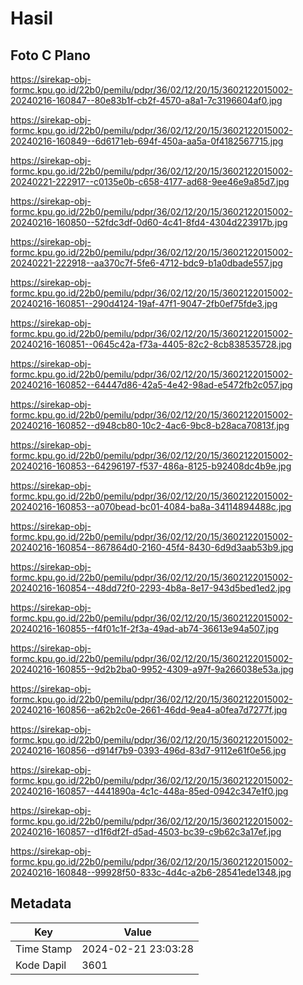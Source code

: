 # Hasil

## Foto C Plano

https://sirekap-obj-formc.kpu.go.id/22b0/pemilu/pdpr/36/02/12/20/15/3602122015002-20240216-160847--80e83b1f-cb2f-4570-a8a1-7c3196604af0.jpg

https://sirekap-obj-formc.kpu.go.id/22b0/pemilu/pdpr/36/02/12/20/15/3602122015002-20240216-160849--6d6171eb-694f-450a-aa5a-0f4182567715.jpg

https://sirekap-obj-formc.kpu.go.id/22b0/pemilu/pdpr/36/02/12/20/15/3602122015002-20240221-222917--c0135e0b-c658-4177-ad68-9ee46e9a85d7.jpg

https://sirekap-obj-formc.kpu.go.id/22b0/pemilu/pdpr/36/02/12/20/15/3602122015002-20240216-160850--52fdc3df-0d60-4c41-8fd4-4304d223917b.jpg

https://sirekap-obj-formc.kpu.go.id/22b0/pemilu/pdpr/36/02/12/20/15/3602122015002-20240221-222918--aa370c7f-5fe6-4712-bdc9-b1a0dbade557.jpg

https://sirekap-obj-formc.kpu.go.id/22b0/pemilu/pdpr/36/02/12/20/15/3602122015002-20240216-160851--290d4124-19af-47f1-9047-2fb0ef75fde3.jpg

https://sirekap-obj-formc.kpu.go.id/22b0/pemilu/pdpr/36/02/12/20/15/3602122015002-20240216-160851--0645c42a-f73a-4405-82c2-8cb838535728.jpg

https://sirekap-obj-formc.kpu.go.id/22b0/pemilu/pdpr/36/02/12/20/15/3602122015002-20240216-160852--64447d86-42a5-4e42-98ad-e5472fb2c057.jpg

https://sirekap-obj-formc.kpu.go.id/22b0/pemilu/pdpr/36/02/12/20/15/3602122015002-20240216-160852--d948cb80-10c2-4ac6-9bc8-b28aca70813f.jpg

https://sirekap-obj-formc.kpu.go.id/22b0/pemilu/pdpr/36/02/12/20/15/3602122015002-20240216-160853--64296197-f537-486a-8125-b92408dc4b9e.jpg

https://sirekap-obj-formc.kpu.go.id/22b0/pemilu/pdpr/36/02/12/20/15/3602122015002-20240216-160853--a070bead-bc01-4084-ba8a-34114894488c.jpg

https://sirekap-obj-formc.kpu.go.id/22b0/pemilu/pdpr/36/02/12/20/15/3602122015002-20240216-160854--867864d0-2160-45f4-8430-6d9d3aab53b9.jpg

https://sirekap-obj-formc.kpu.go.id/22b0/pemilu/pdpr/36/02/12/20/15/3602122015002-20240216-160854--48dd72f0-2293-4b8a-8e17-943d5bed1ed2.jpg

https://sirekap-obj-formc.kpu.go.id/22b0/pemilu/pdpr/36/02/12/20/15/3602122015002-20240216-160855--f4f01c1f-2f3a-49ad-ab74-36613e94a507.jpg

https://sirekap-obj-formc.kpu.go.id/22b0/pemilu/pdpr/36/02/12/20/15/3602122015002-20240216-160855--9d2b2ba0-9952-4309-a97f-9a266038e53a.jpg

https://sirekap-obj-formc.kpu.go.id/22b0/pemilu/pdpr/36/02/12/20/15/3602122015002-20240216-160856--a62b2c0e-2661-46dd-9ea4-a0fea7d7277f.jpg

https://sirekap-obj-formc.kpu.go.id/22b0/pemilu/pdpr/36/02/12/20/15/3602122015002-20240216-160856--d914f7b9-0393-496d-83d7-9112e61f0e56.jpg

https://sirekap-obj-formc.kpu.go.id/22b0/pemilu/pdpr/36/02/12/20/15/3602122015002-20240216-160857--4441890a-4c1c-448a-85ed-0942c347e1f0.jpg

https://sirekap-obj-formc.kpu.go.id/22b0/pemilu/pdpr/36/02/12/20/15/3602122015002-20240216-160857--d1f6df2f-d5ad-4503-bc39-c9b62c3a17ef.jpg

https://sirekap-obj-formc.kpu.go.id/22b0/pemilu/pdpr/36/02/12/20/15/3602122015002-20240216-160848--99928f50-833c-4d4c-a2b6-28541ede1348.jpg


## Metadata

| Key        | Value               |
| ---------- | ------------------- |
| Time Stamp | 2024-02-21 23:03:28 |
| Kode Dapil | 3601                |



